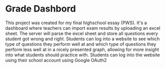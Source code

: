 # Grade Dashbord

This project was created for my final highschool essay (PWS). It's a dashboard where teachers can import exam results by uploading an excel sheet. The server will parse the excel sheet and store all questions every student got wrong and right. Students can log into a website to see which type of questions they perform well at and which type of questions they perform less well at in a nicely presented graph, allowing for more insight into what students should practice with. Students can log into the website using their school account using Google OAuth2
